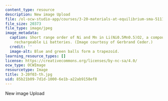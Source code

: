 ```yaml
---
content_type: resource
description: New image Upload
file: /ol-ocw-studio-app/courses/3-20-materials-at-equilibrium-sma-5111-fall-2003/85b21b097d1d10006e1ba22ab9158ef8_3-20f03-th.jpg
file_size: 20373
file_type: image/jpeg
image_metadata:
  caption: Short range order of Ni and Mn in Li(Ni0.5Mn0.5)O2, a compound used for
    rechargeable Li batteries. (Image courtesy of Gerbrand Ceder.)
  credit: ''
  image-alt: Blue and green balls form a trapezoid.
learning_resource_types: []
license: https://creativecommons.org/licenses/by-nc-sa/4.0/
ocw_type: OCWImage
resourcetype: Image
title: 3-20f03-th.jpg
uid: 85b21b09-7d1d-1000-6e1b-a22ab9158ef8
---
```

New image Upload